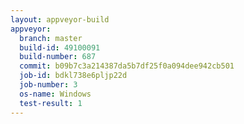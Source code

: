 ```yaml
---
layout: appveyor-build
appveyor:
  branch: master
  build-id: 49100091
  build-number: 687
  commit: b09b7c3a214387da5b7df25f0a094dee942cb501
  job-id: bdkl738e6pljp22d
  job-number: 3
  os-name: Windows
  test-result: 1
---
```

